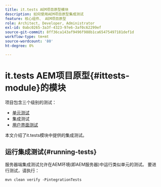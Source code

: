 ```yaml
---
title: it.tests AEM项目原型模块
description: 如何使用AEM项目原型集成测试
feature: 核心组件、 AEM项目原型
role: Architect, Developer, Administrator
exl-id: 0abc0265-3a3f-4323-97e6-3af0c62299ef
source-git-commit: 8ff36ca143af9496f988b1ca65475497181def1d
workflow-type: tm+mt
source-wordcount: '80'
ht-degree: 0%

---
```


# it.tests AEM项目原型{#ittests-module}的模块

项目包含三个级别的测试：

* [单元测试](core.md#unit-tests)
* 集成测试
* [用户界面测试](uitests.md)

本文介绍了it.tests模块中提供的集成测试。

## 运行集成测试{#running-tests}

服务器端集成测试允许在AEM环境(即AEM服务器)中运行类似单元的测试。 要进行测试，请执行：

```
mvn clean verify -PintegrationTests
```
